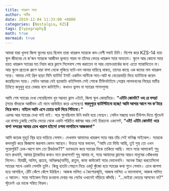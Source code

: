 ```yaml
---
title: খায়রুল স্যার
author: আবীর
date: 2019-12-04 11:33:00 +0800
categories: [Nostalgia, KZS]
tags: [typography]
math: true
mermaid: true
---
```


<p>
আমরা যারা খুলনা জিলা স্কুলের ছাত্র ছিলাম তারা খায়রুল স্যারকে কম-বেশী সবাই চিনি। বিশেষ করে KZS-14 ব্যাচ স্কুল জীবনের যে ক'জন স্যারকে আজীবন ভুলতে পারব না তাঁদের ভেতর খায়রুল স্যার অন্যতম। স্কুলে আর কোনো স্যার হয়ত খায়রুল স্যারের মত নিয়ম করে ক্লাসে সিলেবাস শেষ করাতেন না আর হোমওয়ার্কের জন্য এতো প্যারাদিতেন না। আর স্কুলে প্রত্যেক গ্রুপে যারা বাসা থেকে লুকিয়ে ব্যাট-বল আনার দায়িত্বে থাকত, তাদের কাছে এক জমের নাম খায়রুল স্যার। আমার সেই গ্রিপ ছাড়া মিনি ব্যাটটা! ইস!! একদিন অন্টিকে সাত-আট ঘা বেতেরবাড়ি দিয়ে ব্যাটটাকে কয়েদ করেছিলেন স্যার। সেদিন আমরা যেই ছ্যাকাটা খাইসিলাম সেই শোকে টিফিনটাইমে ১সপ্তাহ লালভবনের পিছের মাটির ঢিবিতে জবুথুবু হয়ে বেকার বসে কাটাইসি। কখনও ভুলব না স্যারের শাসনগুলা৷<br><br> 
আমি শেষ স্যারের দেখা পেয়েছিলাম খুব সম্ভবত ক্লাস এইটে, জিলা স্কুল কোয়ার্টারে।
<b>"এইটা কোনটা? ওহ রে বন্দর!</b> 
(স্যার বাঁদরকে আজীবন এই নামে অভিহিত করে এসেছেন) 
<b>ভরদুপুরে ব্যাটপিটানো হচ্ছে! আমি আসার আগে সব ক'টারে নিয়ে ভাগ। নাইলে আমি এসে তোরে ব্যাট দিয়ে পিটাবো।"</b><br>
 এরপর আর স্যারের দেখা পাই নাই। পরে শুনেছিলাম উনি বদলি হয়ে গেছেন। সেদিন সন্ধ্যায় যখন টিউশন দিতে স্টুডেন্ট এর বাসায় ঢুকছি গেটের ভেতর থেকে একটা পরিচিত কন্ঠস্বর আর সেই চিরচেনা একসেন্ট, 
<b>"এই! এইটা কোনটা! ওরে বাপ! বন্দরের আবার চোখ খারাপ হইসে! চশমা লাগতিসে আজকাল!"</b><br><br>
আমি কয়েক মুহূর্ত স্থির হয়ে দাড়িয়ে গেলাম। দেখলাম আমাদের খায়রুল স্যার আর তাঁর সেই ফনিক্স সাইকেল। স্যারকে কদমবুচি করে জিজ্ঞাসা করলাম কেমন আছেন। উত্তরে স্যার বললেন, "আমি তো দিব্যি আছি, তুই সুস্থ তো এখন পুরোপুরি? চেক-আপে যাস তো ঠিকঠাক??" ড্যাবড্যাব করে স্যারের দিকে তাকিয়ে আছি। মানে স্যার আমাকেই শুধু মনে রাখননি, আমার ট্রাজেডির কথাও মনে রাখসেন!! শুধু আমার না, স্যার আমাদের ক্লাসের আরও মানুষের খোঁজখবর নিলেন। হিমাদ্রী, অনিম, প্রত্যয়, অনিরুদ্ধ(অন্টি), রাতুল, কাব্য কাউকেই স্যার ভোলেননি। অনেক ইচ্ছা করতেসিলো স্যারের সাথে একটা সেলফি তুলি। কিন্তু হাতটা পেছনে নিয়ে একটু কুঁজো হয়ে স্যারের কথা শুনে গেলাম। চোখ ঝাপসা হয়ে আসছিল, ঠোঁট কেঁপে কেঁপে উঠছিল। আজন্ম লালিত এ কৈশোরস্মৃতি, আজন্ম লালিত এ ভালোবাসা, আজন্ম লালিত এ আবেগ। স্যার সাইকেল নিয়ে রওয়ানা দেবার পর গেটের ওখানেই দাঁড়িয়ে কাঁদছি। "...ভাইয়া ভেতরে আসবেন না?" স্টুডেন্ট এর ডাকে সম্বিত ফিরল।
</p>